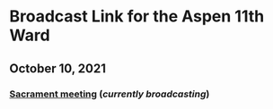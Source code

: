# Broadcast Link for the Aspen 11th Ward

## October 10, 2021
### [Sacrament meeting](https://www.youtube.com/SbS5qiEc83l) (*currently broadcasting*)
